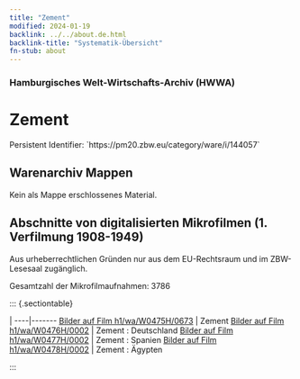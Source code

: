 ```yaml
---
title: "Zement"
modified: 2024-01-19
backlink: ../../about.de.html
backlink-title: "Systematik-Übersicht"
fn-stub: about
---
```


### Hamburgisches Welt-Wirtschafts-Archiv (HWWA)

# Zement

<div class="hint">Persistent Identifier: `https://pm20.zbw.eu/category/ware/i/144057`</div>







## Warenarchiv Mappen





Kein als Mappe erschlossenes Material.



<a id="filmsections" />

## Abschnitte von digitalisierten Mikrofilmen (1. Verfilmung 1908-1949)

<p>Aus urheberrechtlichen Gründen nur aus dem EU-Rechtsraum und im ZBW-Lesesaal zugänglich.</p>


<p>Gesamtzahl der Mikrofilmaufnahmen: 3786</p>





::: {.sectiontable}

 | 
----|-------
<a class="btn" href="https://pm20.zbw.eu/film/h1/wa/W0475H/0673" rel="nofollow">Bilder auf Film h1/wa/W0475H/0673</a> | Zement
<a class="btn" href="https://pm20.zbw.eu/film/h1/wa/W0476H/0002" rel="nofollow">Bilder auf Film h1/wa/W0476H/0002</a> | Zement : Deutschland
<a class="btn" href="https://pm20.zbw.eu/film/h1/wa/W0477H/0002" rel="nofollow">Bilder auf Film h1/wa/W0477H/0002</a> | Zement : Spanien
<a class="btn" href="https://pm20.zbw.eu/film/h1/wa/W0478H/0002" rel="nofollow">Bilder auf Film h1/wa/W0478H/0002</a> | Zement : Ägypten


:::

















